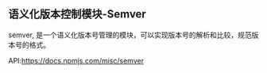 ## 语义化版本控制模块-Semver

semver, 是一个语义化版本号管理的模块，可以实现版本号的解析和比较，规范版本号的格式。

API:https://docs.npmjs.com/misc/semver